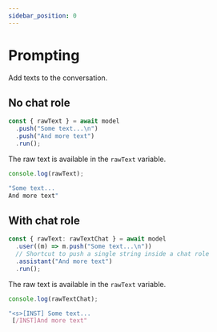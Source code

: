 ```yaml
---
sidebar_position: 0
---
```


# Prompting

Add texts to the conversation.

## No chat role

```ts
const { rawText } = await model
  .push("Some text...\n")
  .push("And more text")
  .run();
```

The raw text is available in the `rawText` variable.

```ts
console.log(rawText);
```

```js
"Some text...
And more text"
```

## With chat role

```ts
const { rawText: rawTextChat } = await model
  .user((m) => m.push("Some text...\n"))
  // Shortcut to push a single string inside a chat role
  .assistant("And more text")
  .run();
```

The raw text is available in the `rawText` variable.

```ts
console.log(rawTextChat);
```

```js
"<s>[INST] Some text...
 [/INST]And more text"
```
